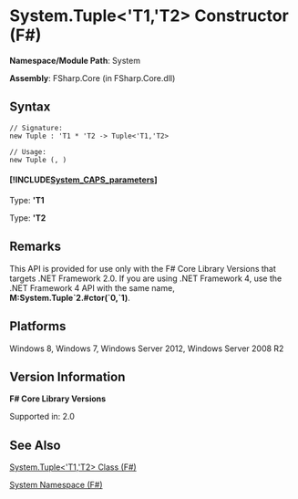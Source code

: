 # System.Tuple<'T1,'T2> Constructor (F#)

**Namespace/Module Path**: System

**Assembly**: FSharp.Core (in FSharp.Core.dll)


## Syntax

```
// Signature:
new Tuple : 'T1 * 'T2 -> Tuple<'T1,'T2>

// Usage:
new Tuple (, )
```

#### [!INCLUDE[System_CAPS_parameters](//System/Token/System_CAPS_parameters_md.md)]
Type: **'T1**


Type: **'T2**




## Remarks
This API is provided for use only with the F# Core Library Versions that targets .NET Framework 2.0. If you are using .NET Framework 4, use the .NET Framework 4 API with the same name, **M:System.Tuple&#96;2.#ctor(&#96;0,&#96;1)**.


## Platforms
Windows 8, Windows 7, Windows Server 2012, Windows Server 2008 R2


## Version Information
**F# Core Library Versions**

Supported in: 2.0




## See Also
[System.Tuple&#60;'T1,'T2&#62; Class &#40;F&#35;&#41;](System.Tuple%3C%27T1%2C%27T2%3E+Class+%28FSharp%29.md)

[System Namespace &#40;F&#35;&#41;](System+Namespace+%28FSharp%29.md)

